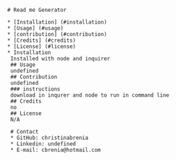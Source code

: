 
    # Read me Generator
    
    * [Installation] (#installation)
    * [Usage] (#usage)
    * [contribution] (#contribution)
    * [Credits] (#credits)
    * [License] (#license)
    * Installation
     Installed with node and inquirer
     ## Usage
     undefined
     ## Contribution
     undefined
     ### instructions
     download in inqurer and node to run in command line
     ## Credits
     no
     ## License
     N/A

     # Contact
     * GitHub: christinabrenia
     * Linkedin: undefined
     * E-mail: cbrenia@hotmail.com
    